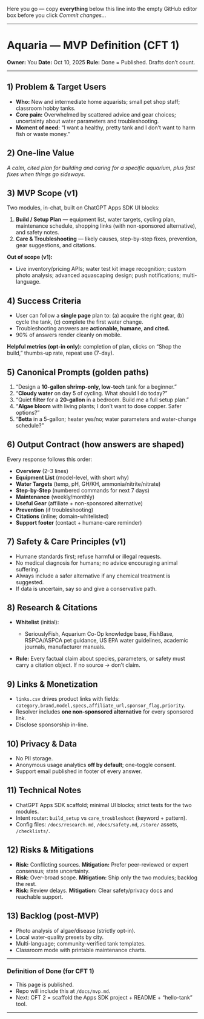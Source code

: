 Here you go — copy **everything** below this line into the empty GitHub editor box before you click *Commit changes…*

---

# Aquaria — MVP Definition (CFT 1)

**Owner:** You
**Date:** Oct 10, 2025
**Rule:** Done = Published. Drafts don’t count.

---

## 1) Problem & Target Users

* **Who:** New and intermediate home aquarists; small pet shop staff; classroom hobby tanks.
* **Core pain:** Overwhelmed by scattered advice and gear choices; uncertainty about water parameters and troubleshooting.
* **Moment of need:** “I want a healthy, pretty tank and I don’t want to harm fish or waste money.”

## 2) One-line Value

*A calm, cited plan for building and caring for a specific aquarium, plus fast fixes when things go sideways.*

## 3) MVP Scope (v1)

Two modules, in-chat, built on ChatGPT Apps SDK UI blocks:

1. **Build / Setup Plan** — equipment list, water targets, cycling plan, maintenance schedule, shopping links (with non-sponsored alternative), and safety notes.
2. **Care & Troubleshooting** — likely causes, step-by-step fixes, prevention, gear suggestions, and citations.

**Out of scope (v1):**

* Live inventory/pricing APIs; water test kit image recognition; custom photo analysis; advanced aquascaping design; push notifications; multi-language.

## 4) Success Criteria

* User can follow a **single page** plan to: (a) acquire the right gear, (b) cycle the tank, (c) complete the first water change.
* Troubleshooting answers are **actionable, humane, and cited.**
* 90% of answers render cleanly on mobile.

**Helpful metrics (opt-in only):** completion of plan, clicks on “Shop the build,” thumbs-up rate, repeat use (7-day).

## 5) Canonical Prompts (golden paths)

1. “Design a **10-gallon shrimp-only, low-tech** tank for a beginner.”
2. “**Cloudy water** on day 5 of cycling. What should I do today?”
3. “Quiet **filter** for a **20-gallon** in a bedroom. Build me a full setup plan.”
4. “**Algae bloom** with living plants; I don’t want to dose copper. Safer options?”
5. “**Betta** in a 5-gallon; heater yes/no; water parameters and water-change schedule?”

## 6) Output Contract (how answers are shaped)

Every response follows this order:

* **Overview** (2–3 lines)
* **Equipment List** (model-level, with short why)
* **Water Targets** (temp, pH, GH/KH, ammonia/nitrite/nitrate)
* **Step-by-Step** (numbered commands for next 7 days)
* **Maintenance** (weekly/monthly)
* **Useful Gear** (affiliate + non-sponsored alternative)
* **Prevention** (if troubleshooting)
* **Citations** (inline; domain-whitelisted)
* **Support footer** (contact + humane-care reminder)

## 7) Safety & Care Principles (v1)

* Humane standards first; refuse harmful or illegal requests.
* No medical diagnosis for humans; no advice encouraging animal suffering.
* Always include a safer alternative if any chemical treatment is suggested.
* If data is uncertain, say so and give a conservative path.

## 8) Research & Citations

* **Whitelist** (initial):

  * SeriouslyFish, Aquarium Co-Op knowledge base, FishBase, RSPCA/ASPCA pet guidance, US EPA water guidelines, academic journals, manufacturer manuals.
* **Rule:** Every factual claim about species, parameters, or safety must carry a citation object. If no source → don’t claim.

## 9) Links & Monetization

* `links.csv` drives product links with fields: `category,brand,model,specs,affiliate_url,sponsor_flag,priority`.
* Resolver includes **one non-sponsored alternative** for every sponsored link.
* Disclose sponsorship in-line.

## 10) Privacy & Data

* No PII storage.
* Anonymous usage analytics **off by default**; one-toggle consent.
* Support email published in footer of every answer.

## 11) Technical Notes

* ChatGPT Apps SDK scaffold; minimal UI blocks; strict tests for the two modules.
* Intent router: `build_setup` vs `care_troubleshoot` (keyword + pattern).
* Config files: `/docs/research.md`, `/docs/safety.md`, `/store/` assets, `/checklists/`.

## 12) Risks & Mitigations

* **Risk:** Conflicting sources.
  **Mitigation:** Prefer peer-reviewed or expert consensus; state uncertainty.
* **Risk:** Over-broad scope.
  **Mitigation:** Ship only the two modules; backlog the rest.
* **Risk:** Review delays.
  **Mitigation:** Clear safety/privacy docs and reachable support.

## 13) Backlog (post-MVP)

* Photo analysis of algae/disease (strictly opt-in).
* Local water-quality presets by city.
* Multi-language; community-verified tank templates.
* Classroom mode with printable maintenance charts.

---

### Definition of Done (for CFT 1)

* This page is published.
* Repo will include this at `/docs/mvp.md`.
* Next: CFT 2 = scaffold the Apps SDK project + README + “hello-tank” tool.

---
